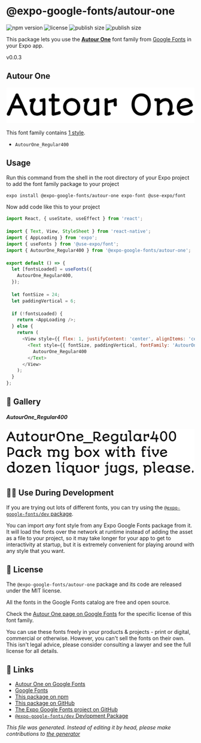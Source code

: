 # @expo-google-fonts/autour-one

![npm version](https://flat.badgen.net/npm/v/@expo-google-fonts/autour-one)
![license](https://flat.badgen.net/github/license/expo/google-fonts)
![publish size](https://flat.badgen.net/packagephobia/install/@expo-google-fonts/autour-one)
![publish size](https://flat.badgen.net/packagephobia/publish/@expo-google-fonts/autour-one)

This package lets you use the [**Autour One**](https://fonts.google.com/specimen/Autour+One) font family from [Google Fonts](https://fonts.google.com/) in your Expo app.

v0.0.3

## Autour One

![Autour One](./font-family.png)

This font family contains [1 style](#gallery).

- `AutourOne_Regular400`

## Usage

Run this command from the shell in the root directory of your Expo project to add the font family package to your project
```sh
expo install @expo-google-fonts/autour-one expo-font @use-expo/font
```

Now add code like this to your project
```js
import React, { useState, useEffect } from 'react';

import { Text, View, StyleSheet } from 'react-native';
import { AppLoading } from 'expo';
import { useFonts } from '@use-expo/font';
import { AutourOne_Regular400 } from '@expo-google-fonts/autour-one';

export default () => {
  let [fontsLoaded] = useFonts({
    AutourOne_Regular400,
  });

  let fontSize = 24;
  let paddingVertical = 6;

  if (!fontsLoaded) {
    return <AppLoading />;
  } else {
    return (
      <View style={{ flex: 1, justifyContent: 'center', alignItems: 'center' }}>
        <Text style={{ fontSize, paddingVertical, fontFamily: 'AutourOne_Regular400' }}>
          AutourOne_Regular400
        </Text>
      </View>
    );
  }
};

```

## 🔡 Gallery

##### AutourOne_Regular400
![AutourOne_Regular400](./ee63c9c20873c21ac935c1493e94bb24b9dc9782f63d01761b54dfedf4b3972c.ttf.png)


## 👩‍💻 Use During Development

If you are trying out lots of different fonts, you can try using the [`@expo-google-fonts/dev` package](https://github.com/expo/google-fonts/tree/master/font-packages/dev#readme).

You can import *any* font style from any Expo Google Fonts package from it. It will load the fonts
over the network at runtime instead of adding the asset as a file to your project, so it may take longer
for your app to get to interactivity at startup, but it is extremely convenient
for playing around with any style that you want.

## 📖 License

The `@expo-google-fonts/autour-one` package and its code are released under the MIT license.

All the fonts in the Google Fonts catalog are free and open source.

Check the [Autour One page on Google Fonts](https://fonts.google.com/specimen/Autour+One) for the specific license of this font family.

You can use these fonts freely in your products & projects - print or digital, commercial or otherwise. However, you can't sell the fonts on their own. This isn't legal advice, please consider consulting a lawyer and see the full license for all details.

## 🔗 Links

- [Autour One on Google Fonts](https://fonts.google.com/specimen/Autour+One)
- [Google Fonts](https://fonts.google.com/)
- [This package on npm](https://www.npmjs.com/package/@expo-google-fonts/autour-one)
- [This package on GitHub](https://github.com/expo/google-fonts/tree/master/font-packages/autour-one)
- [The Expo Google Fonts project on GitHub](https://github.com/expo/google-fonts)
- [`@expo-google-fonts/dev` Devlopment Package](https://github.com/expo/google-fonts/tree/master/font-packages/dev)


*This file was generated. Instead of editing it by head, please make contributions to [the generator](https://github.com/expo/google-fonts/tree/master/packages/generator)*
